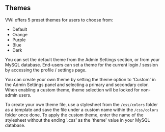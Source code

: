 ## Themes
VWI offers 5 preset themes for users to choose from:
* Default
* Orange
* Purple
* Blue
* Dark

You can set the default theme from the Admin Settings section, or from your MySQL database.
End-users can set a theme for the current login / session by accessing the profile / settings page.

You can create your own theme by setting the theme option to 'Custom' in the Admin Settings panel and selecting a primary and secondary color.
When enabling a custom theme, theme selection will be locked for non-admin users.

To create your own theme file, use a stylesheet from the `/css/colors` folder as a template and save the file under a custom name within the `/css/colors` folder once done.
To apply the custom theme, enter the name of the stylesheet without the ending '.css' as the 'theme' value in your MySQL database.